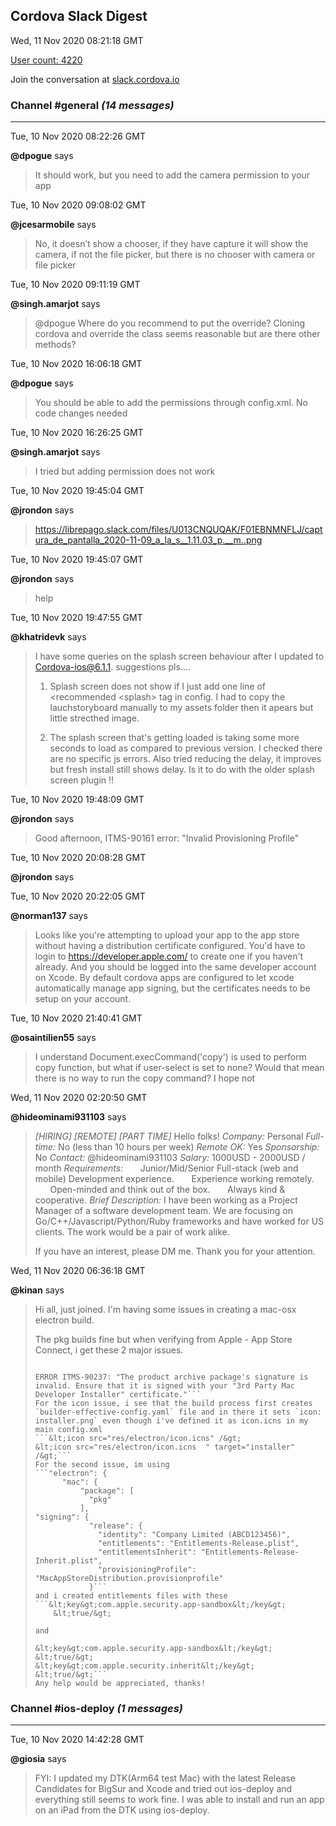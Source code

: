 ## Cordova Slack Digest
Wed, 11 Nov 2020 08:21:18 GMT

[User count: 4220](https://cordova.slack.com/)


Join the conversation at [slack.cordova.io](http://slack.cordova.io/)

### __Channel #general__ _(14 messages)_
---

Tue, 10 Nov 2020 08:22:26 GMT

__@dpogue__ says 
> It should work, but you need to add the camera permission to your app
> 

Tue, 10 Nov 2020 09:08:02 GMT

__@jcesarmobile__ says 
> No, it doesn’t show a chooser, if they have capture it will show the camera, if not the file picker, but there is no chooser with camera or file picker
> 

Tue, 10 Nov 2020 09:11:19 GMT

__@singh.amarjot__ says 
> @dpogue Where do you recommend to put the override? Cloning cordova and override the class seems reasonable but are there other methods?
> 

Tue, 10 Nov 2020 16:06:18 GMT

__@dpogue__ says 
> You should be able to add the permissions through config.xml. No code changes needed
> 

Tue, 10 Nov 2020 16:26:25 GMT

__@singh.amarjot__ says 
> I tried but adding permission does not work
> 

Tue, 10 Nov 2020 19:45:04 GMT

__@jrondon__ says 
> <https://librepago.slack.com/files/U013CNQUQAK/F01EBNMNFLJ/captura_de_pantalla_2020-11-09_a_la_s__1.11.03_p.__m..png>
> 

Tue, 10 Nov 2020 19:45:07 GMT

__@jrondon__ says 
> help
> 

Tue, 10 Nov 2020 19:47:55 GMT

__@khatridevk__ says 
> I have some queries on the splash screen behaviour after I updated to Cordova-ios@6.1.1. suggestions pls....
> 
> 1. Splash screen does not show if I just add one line of &lt;recommended &lt;splash&gt; tag in config. I had to copy the lauchstoryboard manually to my assets folder then it apears but little strecthed image.
> 
> 2. The splash screen that's getting loaded is taking some more seconds to load as compared to previous version. I checked there are no specific js errors. Also tried reducing the delay, it improves but fresh install still shows delay. Is it to do with the older splash screen plugin !!
> 

Tue, 10 Nov 2020 19:48:09 GMT

__@jrondon__ says 
> Good afternoon, ITMS-90161 error: "Invalid Provisioning Profile"
> 

Tue, 10 Nov 2020 20:08:28 GMT

__@jrondon__ says 
> 
> 

Tue, 10 Nov 2020 20:22:05 GMT

__@norman137__ says 
> Looks like you're attempting to upload your app to the app store without having a distribution certificate configured. You'd have to login to <https://developer.apple.com/> to create one if you haven't already. And you should be logged into the same developer account on Xcode. By default cordova apps are configured to let xcode automatically manage app signing, but the certificates needs to be setup on your account.
> 

Tue, 10 Nov 2020 21:40:41 GMT

__@osaintilien55__ says 
> I understand Document.execCommand('copy') is used to perform copy function, but what if user-select is set to none? Would that mean there is no way to run the copy command? I hope not
> 

Wed, 11 Nov 2020 02:20:50 GMT

__@hideominami931103__ says 
> *[HIRING] [REMOTE] [PART TIME]*
> Hello folks!
> *Company:* Personal
> *Full-time:* No (less than 10 hours per week)
> *Remote OK:* Yes
> *Sponsorship:* No
> *Contact:* @hideominami931103
> *Salary:* 1000USD - 2000USD / month
> *Requirements:*
>       Junior/Mid/Senior Full-stack (web and mobile) Development experience.
>       Experience working remotely.
>       Open-minded and think out of the box.
>       Always kind &amp; cooperative.
> *Brief Description:* I have been working as a Project Manager of a software development team.
> We are focusing on Go/C++/Javascript/Python/Ruby frameworks and have worked for US clients. The work would be a pair of work alike.
> 
> If you have an interest, please DM me.
> Thank you for your attention.
> 

Wed, 11 Nov 2020 06:36:18 GMT

__@kinan__ says 
> Hi all, just joined.
> I'm having some issues in creating a mac-osx electron build.
> 
> The pkg builds fine but when verifying from Apple - App Store Connect, i get these 2 major issues.
> ```ERROR ITMS-90236: "Missing required icon. The application bundle does not contain an icon in ICNS format, containing both a 512x512 and a 512x512@2x image. For further assistance, see the Apple Human Interface Guidelines at <https://developer.apple.com/macos/human-interface-guidelines/icons-and-images/app-icon>"
> 
> ERROR ITMS-90237: "The product archive package's signature is invalid. Ensure that it is signed with your "3rd Party Mac Developer Installer" certificate."```
> For the icon issue, i see that the build process first creates `builder-effective-config.yaml` file and in there it sets `icon: installer.png` even though i've defined it as icon.icns in my main config.xml
> ```&lt;icon src="res/electron/icon.icns" /&gt;
> &lt;icon src="res/electron/icon.icns	" target="installer" /&gt;```
> For the second issue, im using
> ```"electron": {
>       "mac": {
>           "package": [
>             "pkg"
>           ],
> "signing": {
>             "release": {
>               "identity": "Company Limited (ABCD123456)",
>               "entitlements": "Entitlements-Release.plist",
>               "entitlementsInherit": "Entitlements-Release-Inherit.plist",
>               "provisioningProfile": "MacAppStoreDistribution.provisionprofile"
>             }```
> and i created entitlements files with these
> ```&lt;key&gt;com.apple.security.app-sandbox&lt;/key&gt;
>     &lt;true/&gt;
> 
> and
> 
> &lt;key&gt;com.apple.security.app-sandbox&lt;/key&gt;
> &lt;true/&gt;
> &lt;key&gt;com.apple.security.inherit&lt;/key&gt;
> &lt;true/&gt;```
> Any help would be appreciated, thanks!
> 

### __Channel #ios-deploy__ _(1 messages)_
---

Tue, 10 Nov 2020 14:42:28 GMT

__@giosia__ says 
> FYI: I updated my DTK(Arm64 test Mac) with the latest Release Candidates for BigSur and Xcode and tried out ios-deploy and everything still seems to work fine. I was able to install and run an app on an iPad from the DTK using ios-deploy.
> 
